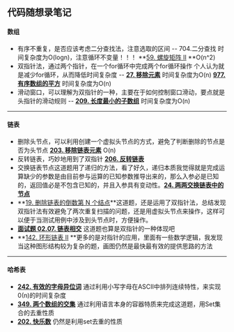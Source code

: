 ## 代码随想录笔记

#### 数组

- 有序不重复，是否应该考虑二分查找法，注意选取的区间 -- 704.二分查找 时间复杂度为O(logn)，注意循环不变量！！！ **[59. 螺旋矩阵 II](https://leetcode-cn.com/problems/spiral-matrix-ii/) **O(n^2)
- 双指针法，通过两个指针，在一个for循环中完成两个for循环操作 个人认为就是减少for循环，从而降低时间复杂度 -- **[27. 移除元素](https://leetcode-cn.com/problems/remove-element)** 时间复杂度为O(n) **[977. 有序数组的平方](https://leetcode-cn.com/problems/squares-of-a-sorted-array)** 时间复杂度为O(n)
- 滑动窗口，可以理解为双指针的一种，主要在于如何控制窗口滑动，要点就是头指针的滑动规则 -- **[209. 长度最小的子数组](https://leetcode-cn.com/problems/minimum-size-subarray-sum)**  时间复杂度为O(n)

****

#### 链表

- 删除头节点，可以利用创建一个虚拟头节点的方式，避免了判断删除的节点是否为头节点 **[203. 移除链表元素](https://leetcode-cn.com/problems/remove-linked-list-elements)** O(n)
- 反转链表，巧妙地用到了双指针 **[206. 反转链表](https://leetcode-cn.com/problems/reverse-linked-list)**
- 交换链表节点这道题用了递归的方法，看了好久，递归本质我觉得就是完成运算缺少的参数是由目前参与运算的已知参数推导出来的，那么入参必是已知的，返回值必是不包含已知的，并且入参具有变动性。**[24. 两两交换链表中的节点](https://leetcode-cn.com/problems/swap-nodes-in-pairs)**
- **[19. 删除链表的倒数第 N 个结点](https://leetcode-cn.com/problems/remove-nth-node-from-end-of-list)**这道题，还是运用了双指针法，总结发现双指针法有效避免了两次重复扫描的问题，还是用虚拟头节点来操作，这样可以便于当测试用例中涉及到头节点时，方便操作。
- **[面试题 02.07. 链表相交](https://leetcode-cn.com/problems/intersection-of-two-linked-lists-lcci/)** 这道题也算是双指针的一种体现吧
- **[142. 环形链表 II](https://leetcode-cn.com/problems/linked-list-cycle-ii/) **更多的是对指针的应用，里面有一些数学逻辑，我发现当这种图形结构较为复杂的题，画图仍然是最快最有效的提供思路的方法

****

#### 哈希表

- **[242. 有效的字母异位词](https://leetcode-cn.com/problems/valid-anagram/)** 通过利用小写字母在ASCII中排列连续特性，来实现0(n)的时间复杂度
- **[349. 两个数组的交集](https://leetcode-cn.com/problems/intersection-of-two-arrays/)** 通过利用语言本身的容器特质来完成这道题，用Set集合的去重性质
- **[202. 快乐数](https://leetcode-cn.com/problems/happy-number/)** 仍然是利用set去重的性质
